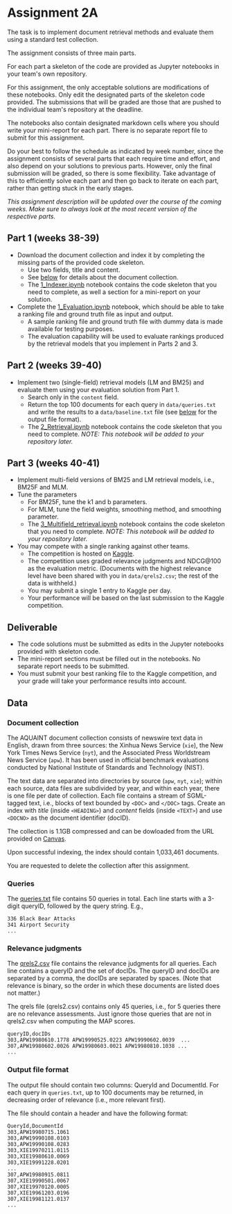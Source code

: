 # Assignment 2A

The task is to implement document retrieval methods and evaluate them using a standard test collection.

The assignment consists of three main parts.

For each part a skeleton of the code are provided as Jupyter notebooks in your team's own repository.

For this assignment, the only acceptable solutions are modifications of these notebooks. Only edit the designated parts of the skeleton code provided. The submissions that will be graded are those that are pushed to the individual team's repository at the deadline.

The notebooks also contain designated markdown cells where you should write your mini-report for each part. There is no separate report file to submit for this assignment.

Do your best to follow the schedule as indicated by week number, since the assignment consists of several parts that each require time and effort, and also depend on your solutions to previous parts. However, only the final submission will be graded, so there is some flexibility. Take advantage of this to efficiently solve each part and then go back to iterate on each part, rather than getting stuck in the early stages.

*This assignment description will be updated over the course of the coming weeks. Make sure to always look at the most recent version of the respective parts.*

## Part 1 (weeks 38-39)

  - Download the document collection and index it by completing the missing parts of the provided code skeleton.
    * Use two fields, title and content.
    * See [below](#document-collection) for details about the document collection.
    * The [1_Indexer.ipynb](1_Indexer.ipynb) notebook contains the code skeleton that you need to complete, as well a section for a mini-report on your solution.
  - Complete the [1_Evaluation.ipynb](1_Evaluation.ipynb) notebook, which should be able to take a ranking file and ground truth file as input and output.
      - A sample ranking file and ground truth file with dummy data is made available for testing purposes.
      - The evaluation capability will be used to evaluate rankings produced by the retrieval models that you implement in Parts 2 and 3.

## Part 2 (weeks 39-40)

  - Implement two (single-field) retrieval models (LM and BM25) and evaluate them using your evaluation solution from Part 1.
    * Search only in the `content` field.
    * Return the top 100 documents for each query in `data/queries.txt` and write the results to a `data/baseline.txt` file (see [below](#output-file-format) for the output file format).
    * The [2_Retrieval.ipynb](2_Retrieval.ipynb) notebook contains the code skeleton that you need to complete. *NOTE: This notebook will be added to your repository later.*

## Part 3 (weeks 40-41)

  - Implement multi-field versions of BM25 and LM retrieval models, i.e., BM25F and MLM.
  - Tune the parameters
    * For BM25F, tune the k1 and b parameters.
    * For MLM, tune the field weights, smoothing method, and smoothing parameter.
    * The [3_Multifield_retrieval.ipynb](3_Multifield_retrieval.ipynb) notebook contains the code skeleton that you need to complete. *NOTE: This notebook will be added to your repository later.*
  - You may compete with a single ranking against other teams.
    * The competition is hosted on [Kaggle](https://www.kaggle.com/c/uis-dat640-2019-2a/leaderboard).
    * The competition uses graded relevance judgments and NDCG@100 as the evaluation metric. (Documents with the highest relevance level have been shared with you in `data/qrels2.csv`; the rest of the data is withheld.)
    * You may submit a single 1 entry to Kaggle per day.
    * Your performance will be based on the last submission to the Kaggle competition.


## Deliverable

  - The code solutions must be submitted as edits in the Jupyter notebooks provided with skeleton code.
  - The mini-report sections must be filled out in the notebooks. No separate report needs to be submitted.
  - You must submit your best ranking file to the Kaggle competition, and your grade will take your performance results into account.


## Data

### Document collection

The AQUAINT document collection consists of newswire text data in English, drawn from three sources: the Xinhua News Service (`xie`), the New York Times News Service (`nyt`), and the Associated Press Worldstream News Service (`apw`). It has been used in official benchmark evaluations conducted by National Institute of Standards and Technology (NIST).

The text data are separated into directories by source (`apw`, `nyt`, `xie`); within each source, data files are subdivided by year, and within each year, there is one file per date of collection. Each file contains a stream of SGML-tagged text, i.e., blocks of text bounded by `<DOC>` and `</DOC>` tags.  Create an index with *title* (inside `<HEADING>`) and *content* fields (inside `<TEXT>`) and use `<DOCNO>` as the document identifier (docID).

The collection is 1.1GB compressed and can be dowloaded from the URL provided on [Canvas](https://stavanger.instructure.com/courses/4586/discussion_topics/44794).

Upon successful indexing, the index should contain 1,033,461 documents.

You are requested to delete the collection after this assignment.


### Queries

The [queries.txt](data/queries.txt) file contains 50 queries in total.  Each line starts with a 3-digit queryID, followed by the query string.  E.g.,

```
336 Black Bear Attacks
341 Airport Security
...
```


### Relevance judgments

The [qrels2.csv](data/qrels2.csv) file contains the relevance judgments for all queries. Each line contains a queryID and the set of docIDs. The queryID and docIDs are separated by a comma, the docIDs are separated by spaces. (Note that relevance is binary, so the order in which these documents are listed does not matter.)

The qrels file (qrels2.csv) contains only 45 queries, i.e., for 5 queries there are no relevance assessments. Just ignore those queries that are not in qrels2.csv when computing the MAP scores.

```
queryID,docIDs
303,APW19980610.1778 APW19990525.0223 APW19990602.0039  ...
307,APW19980602.0026 APW19980603.0021 APW19980810.1038 ...
...
```


### Output file format

The output file should contain two columns: QueryId and DocumentId. For each query in `queries.txt`, up to 100 documents may be returned, in decreasing order of relevance (i.e., more relevant first).

The file should contain a header and have the following format:

```
QueryId,DocumentId
303,APW19980715.1061
303,APW19990108.0103
303,APW19990108.0283
303,XIE19970211.0115
303,XIE19980610.0069
303,XIE19991228.0201
...
307,APW19980915.0811
307,XIE19990501.0067
307,XIE19970120.0005
307,XIE19961203.0196
307,XIE19981121.0137
...
```
